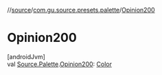 //[source](../../index.md)/[com.gu.source.presets.palette](index.md)/[Opinion200](-opinion200.md)

# Opinion200

[androidJvm]\
val [Source.Palette](../com.gu.source/-source/-palette/index.md).[Opinion200](-opinion200.md): [Color](https://developer.android.com/reference/kotlin/androidx/compose/ui/graphics/Color.html)
